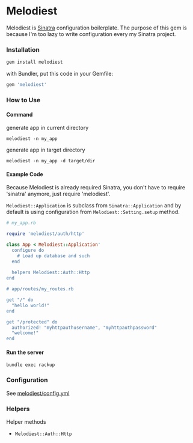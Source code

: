 # Melodiest

Melodiest is [Sinatra](http://www.sinatrarb.com/) configuration boilerplate. The purpose of this gem is because I'm too lazy to write configuration every my Sinatra project.

### Installation


```ruby
gem install melodiest
```

with Bundler, put this code in your Gemfile:

```ruby
gem 'melodiest'
```

### How to Use
#### Command
generate app in current directory
```
melodiest -n my_app
```
generate app in target directory
```
melodiest -n my_app -d target/dir
```

#### Example Code
Because Melodiest is already required Sinatra, you don't have to require 'sinatra' anymore, just require 'melodiest'.

`Melodiest::Application` is subclass from `Sinatra::Application` and by default is using configuration from `Melodiest::Setting.setup` method.


```ruby
# my_app.rb

require 'melodiest/auth/http'

class App < Melodiest::Application'
  configure do
    # Load up database and such
  end
  
  helpers Melodiest::Auth::Http
end

# app/routes/my_routes.rb

get "/" do
  "hello world!"
end

get "/protected" do
  authorized! "myhttpauthusername", "myhttpauthpassword"
  "welcome!"
end

```
#### Run the server
```
bundle exec rackup
```


### Configuration

See [melodiest/config.yml](https://github.com/kuntoaji/melodiest/blob/master/lib/melodiest/config.yml)

### Helpers

Helper methods

  * `Melodiest::Auth::Http`

